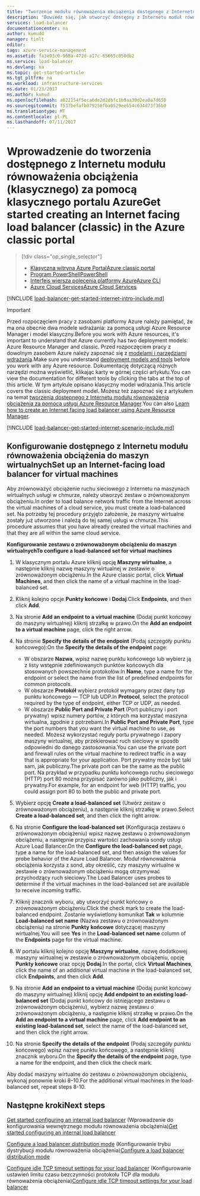 ```yaml
---
title: "Tworzenie modułu równoważenia obciążenia dostępnego z Internetu — Azure Portal (model klasyczny) | Microsoft Docs"
description: "Dowiedz się, jak utworzyć dostępny z Internetu moduł równoważenia obciążenia w klasycznym modelu wdrażania za pomocą klasycznego portalu Azure"
services: load-balancer
documentationcenter: na
author: kumudd
manager: timlt
editor: 
tags: azure-service-management
ms.assetid: fa3e93c0-968a-472d-a17c-65665c050db2
ms.service: load-balancer
ms.devlang: na
ms.topic: get-started-article
ms.tgt_pltfrm: na
ms.workload: infrastructure-services
ms.date: 01/23/2017
ms.author: kumud
ms.openlocfilehash: a022154f5eca6de2d2dbfc1b9aa30d2ea0a7d650
ms.sourcegitcommit: f537befafb079256fba0529ee554c034d73f36b0
ms.translationtype: MT
ms.contentlocale: pl-PL
ms.lasthandoff: 07/11/2017
---
```

# <a name="get-started-creating-an-internet-facing-load-balancer-classic-in-the-azure-classic-portal"></a><span data-ttu-id="2d904-103">Wprowadzenie do tworzenia dostępnego z Internetu modułu równoważenia obciążenia (klasycznego) za pomocą klasycznego portalu Azure</span><span class="sxs-lookup"><span data-stu-id="2d904-103">Get started creating an Internet facing load balancer (classic) in the Azure classic portal</span></span>

> [!div class="op_single_selector"]
> * [<span data-ttu-id="2d904-104">Klasyczna witryna Azure Portal</span><span class="sxs-lookup"><span data-stu-id="2d904-104">Azure classic portal</span></span>](../load-balancer/load-balancer-get-started-internet-classic-portal.md)
> * [<span data-ttu-id="2d904-105">Program PowerShell</span><span class="sxs-lookup"><span data-stu-id="2d904-105">PowerShell</span></span>](../load-balancer/load-balancer-get-started-internet-classic-ps.md)
> * [<span data-ttu-id="2d904-106">Interfejs wiersza polecenia platformy Azure</span><span class="sxs-lookup"><span data-stu-id="2d904-106">Azure CLI</span></span>](../load-balancer/load-balancer-get-started-internet-classic-cli.md)
> * [<span data-ttu-id="2d904-107">Azure Cloud Services</span><span class="sxs-lookup"><span data-stu-id="2d904-107">Azure Cloud Services</span></span>](../load-balancer/load-balancer-get-started-internet-classic-cloud.md)

[!INCLUDE [load-balancer-get-started-internet-intro-include.md](../../includes/load-balancer-get-started-internet-intro-include.md)]

> [!IMPORTANT]
> <span data-ttu-id="2d904-108">Przed rozpoczęciem pracy z zasobami platformy Azure należy pamiętać, że ma ona obecnie dwa modele wdrażania: za pomocą usługi Azure Resource Manager i model klasyczny.</span><span class="sxs-lookup"><span data-stu-id="2d904-108">Before you work with Azure resources, it's important to understand that Azure currently has two deployment models: Azure Resource Manager and classic.</span></span> <span data-ttu-id="2d904-109">Przed rozpoczęciem pracy z dowolnym zasobem Azure należy zapoznać się z [modelami i narzędziami wdrażania](../azure-classic-rm.md).</span><span class="sxs-lookup"><span data-stu-id="2d904-109">Make sure you understand [deployment models and tools](../azure-classic-rm.md) before you work with any Azure resource.</span></span> <span data-ttu-id="2d904-110">Dokumentację dotyczącą różnych narzędzi można wyświetlić, klikając karty w górnej części artykułu.</span><span class="sxs-lookup"><span data-stu-id="2d904-110">You can view the documentation for different tools by clicking the tabs at the top of this article.</span></span> <span data-ttu-id="2d904-111">W tym artykule opisano klasyczny model wdrażania.</span><span class="sxs-lookup"><span data-stu-id="2d904-111">This article covers the classic deployment model.</span></span> <span data-ttu-id="2d904-112">Możesz też zapoznać się z artykułem na temat [tworzenia dostępnego z Internetu modułu równoważenia obciążenia za pomocą usługi Azure Resource Manager](load-balancer-get-started-internet-arm-ps.md).</span><span class="sxs-lookup"><span data-stu-id="2d904-112">You can also [Learn how to create an Internet facing load balancer using Azure Resource Manager](load-balancer-get-started-internet-arm-ps.md).</span></span>

[!INCLUDE [load-balancer-get-started-internet-scenario-include.md](../../includes/load-balancer-get-started-internet-scenario-include.md)]

## <a name="set-up-an-internet-facing-load-balancer-for-virtual-machines"></a><span data-ttu-id="2d904-113">Konfigurowanie dostępnego z Internetu modułu równoważenia obciążenia do maszyn wirtualnych</span><span class="sxs-lookup"><span data-stu-id="2d904-113">Set up an Internet-facing load balancer for virtual machines</span></span>

<span data-ttu-id="2d904-114">Aby zrównoważyć obciążenie ruchu sieciowego z Internetu na maszynach wirtualnych usługi w chmurze, należy utworzyć zestaw o zrównoważonym obciążeniu.</span><span class="sxs-lookup"><span data-stu-id="2d904-114">In order to load balance network traffic from the Internet across the virtual machines of a cloud service, you must create a load-balanced set.</span></span> <span data-ttu-id="2d904-115">Na potrzeby tej procedury przyjęto założenie, że maszyny wirtualne zostały już utworzone i należą do tej samej usługi w chmurze.</span><span class="sxs-lookup"><span data-stu-id="2d904-115">This procedure assumes that you have already created the virtual machines and that they are all within the same cloud service.</span></span>

<span data-ttu-id="2d904-116">**Konfigurowanie zestawu o zrównoważonym obciążeniu do maszyn wirtualnych**</span><span class="sxs-lookup"><span data-stu-id="2d904-116">**To configure a load-balanced set for virtual machines**</span></span>

1. <span data-ttu-id="2d904-117">W klasycznym portalu Azure kliknij opcję **Maszyny wirtualne**, a następnie kliknij nazwę maszyny wirtualnej w zestawie o zrównoważonym obciążeniu.</span><span class="sxs-lookup"><span data-stu-id="2d904-117">In the Azure classic portal, click **Virtual Machines**, and then click the name of a virtual machine in the load-balanced set.</span></span>
2. <span data-ttu-id="2d904-118">Kliknij kolejno opcje **Punkty końcowe** i **Dodaj**.</span><span class="sxs-lookup"><span data-stu-id="2d904-118">Click **Endpoints**, and then click **Add**.</span></span>
3. <span data-ttu-id="2d904-119">Na stronie **Add an endpoint to a virtual machine** (Dodaj punkt końcowy do maszyny wirtualnej) kliknij strzałkę w prawo.</span><span class="sxs-lookup"><span data-stu-id="2d904-119">On the **Add an endpoint to a virtual machine** page, click the right arrow.</span></span>
4. <span data-ttu-id="2d904-120">Na stronie **Specify the details of the endpoint** (Podaj szczegóły punktu końcowego):</span><span class="sxs-lookup"><span data-stu-id="2d904-120">On the **Specify the details of the endpoint** page:</span></span>

   * <span data-ttu-id="2d904-121">W obszarze **Nazwa**, wpisz nazwę punktu końcowego lub wybierz ją z listy wstępnie zdefiniowanych punktów końcowych dla stosowanych powszechnie protokołów.</span><span class="sxs-lookup"><span data-stu-id="2d904-121">In **Name**, type a name for the endpoint or select the name from the list of predefined endpoints for common protocols.</span></span>
   * <span data-ttu-id="2d904-122">W obszarze **Protokół** wybierz protokół wymagany przez dany typ punktu końcowego — TCP lub UDP.</span><span class="sxs-lookup"><span data-stu-id="2d904-122">In **Protocol**, select the protocol required by the type of endpoint, either TCP or UDP, as needed.</span></span>
   * <span data-ttu-id="2d904-123">W obszarze **Public Port and Private Port** (Port publiczny i port prywatny) wpisz numery portów, z których ma korzystać maszyna wirtualna, zgodnie z potrzebami.</span><span class="sxs-lookup"><span data-stu-id="2d904-123">In **Public Port and Private Port**, type the port numbers that you want the virtual machine to use, as needed.</span></span> <span data-ttu-id="2d904-124">Możesz wykorzystać reguły portu prywatnego i zapory maszyny wirtualnej, aby przekierować ruch sieciowy w sposób odpowiedni do danego zastosowania.</span><span class="sxs-lookup"><span data-stu-id="2d904-124">You can use the private port and firewall rules on the virtual machine to redirect traffic in a way that is appropriate for your application.</span></span> <span data-ttu-id="2d904-125">Port prywatny może być taki sam, jak publiczny.</span><span class="sxs-lookup"><span data-stu-id="2d904-125">The private port can be the same as the public port.</span></span> <span data-ttu-id="2d904-126">Na przykład w przypadku punktu końcowego ruchu sieciowego (HTTP) port 80 można przypisać zarówno jako publiczny, jak i prywatny.</span><span class="sxs-lookup"><span data-stu-id="2d904-126">For example, for an endpoint for web (HTTP) traffic, you could assign port 80 to both the public and private port.</span></span>

5. <span data-ttu-id="2d904-127">Wybierz opcję **Create a load-balanced set** (Utwórz zestaw o zrównoważonym obciążeniu), a następnie kliknij strzałkę w prawo.</span><span class="sxs-lookup"><span data-stu-id="2d904-127">Select **Create a load-balanced set**, and then click the right arrow.</span></span>
6. <span data-ttu-id="2d904-128">Na stronie **Configure the load-balanced set** (Konfiguracja zestawu o zrównoważonym obciążeniu) wpisz nazwę zestawu o zrównoważonym obciążeniu, a następnie przypisz wartości zachowania sondy usługi Azure Load Balancer.</span><span class="sxs-lookup"><span data-stu-id="2d904-128">On the **Configure the load-balanced set** page, type a name for the load-balanced set, and then assign the values for probe behavior of the Azure Load Balancer.</span></span> <span data-ttu-id="2d904-129">Moduł równoważenia obciążenia korzysta z sond, aby określić, czy maszyny wirtualne w zestawie o zrównoważonym obciążeniu mogą otrzymywać przychodzący ruch sieciowy.</span><span class="sxs-lookup"><span data-stu-id="2d904-129">The Load Balancer uses probes to determine if the virtual machines in the load-balanced set are available to receive incoming traffic.</span></span>
7. <span data-ttu-id="2d904-130">Kliknij znacznik wyboru, aby utworzyć punkt końcowy o zrównoważonym obciążeniu.</span><span class="sxs-lookup"><span data-stu-id="2d904-130">Click the check mark to create the load-balanced endpoint.</span></span> <span data-ttu-id="2d904-131">Zostanie wyświetlony komunikat **Tak** w kolumnie **Load-balanced set name** (Nazwa zestawu o zrównoważonym obciążeniu) na stronie **Punkty końcowe** dotyczącej maszyny wirtualnej.</span><span class="sxs-lookup"><span data-stu-id="2d904-131">You will see **Yes** in the **Load-balanced set name** column of the **Endpoints** page for the virtual machine.</span></span>
8. <span data-ttu-id="2d904-132">W portalu kliknij kolejno opcję **Maszyny wirtualne**, nazwę dodatkowej maszyny wirtualnej w zestawie o zrównoważonym obciążeniu, opcję **Punkty końcowe** oraz opcję **Dodaj**.</span><span class="sxs-lookup"><span data-stu-id="2d904-132">In the portal, click **Virtual Machines**, click the name of an additional virtual machine in the load-balanced set, click **Endpoints**, and then click **Add**.</span></span>
9. <span data-ttu-id="2d904-133">Na stronie **Add an endpoint to a virtual machine** (Dodaj punkt końcowy do maszyny wirtualnej) kliknij opcję **Add endpoint to an existing load-balanced set** (Dodaj punkt końcowy do istniejącego zestawu o zrównoważonym obciążeniu), wybierz nazwę zestawu o zrównoważonym obciążeniu, a następnie kliknij strzałkę w prawo.</span><span class="sxs-lookup"><span data-stu-id="2d904-133">On the **Add an endpoint to a virtual machine** page, click **Add endpoint to an existing load-balanced set**, select the name of the load-balanced set, and then click the right arrow.</span></span>
10. <span data-ttu-id="2d904-134">Na stronie **Specify the details of the endpoint** (Podaj szczegóły punktu końcowego) wpisz nazwę punktu końcowego, a następnie kliknij znacznik wyboru.</span><span class="sxs-lookup"><span data-stu-id="2d904-134">On the **Specify the details of the endpoint** page, type a name for the endpoint, and then click the check mark.</span></span>

<span data-ttu-id="2d904-135">Aby dodać maszyny wirtualne do zestawu o zrównoważonym obciążeniu, wykonaj ponownie kroki 8–10.</span><span class="sxs-lookup"><span data-stu-id="2d904-135">For the additional virtual machines in the load-balanced set, repeat steps 8-10.</span></span>

## <a name="next-steps"></a><span data-ttu-id="2d904-136">Następne kroki</span><span class="sxs-lookup"><span data-stu-id="2d904-136">Next steps</span></span>

<span data-ttu-id="2d904-137">[Get started configuring an internal load balancer](load-balancer-get-started-ilb-arm-ps.md) (Wprowadzenie do konfigurowania wewnętrznego modułu równoważenia obciążenia)</span><span class="sxs-lookup"><span data-stu-id="2d904-137">[Get started configuring an internal load balancer](load-balancer-get-started-ilb-arm-ps.md)</span></span>

<span data-ttu-id="2d904-138">[Configure a load balancer distribution mode](load-balancer-distribution-mode.md) (Konfigurowanie trybu dystrybucji modułu równoważenia obciążenia)</span><span class="sxs-lookup"><span data-stu-id="2d904-138">[Configure a load balancer distribution mode](load-balancer-distribution-mode.md)</span></span>

<span data-ttu-id="2d904-139">[Configure idle TCP timeout settings for your load balancer](load-balancer-tcp-idle-timeout.md) (Konfigurowanie ustawień limitu czasu bezczynności protokołu TCP dla modułu równoważenia obciążenia)</span><span class="sxs-lookup"><span data-stu-id="2d904-139">[Configure idle TCP timeout settings for your load balancer](load-balancer-tcp-idle-timeout.md)</span></span>
